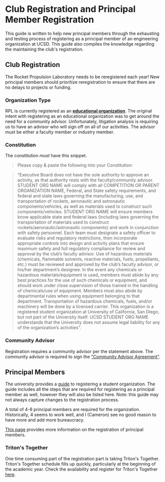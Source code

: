 # Club Registration and Principal Member Registration
This guide is written to help new principal members through the exhausting and testing process of registering as a principal member of an engineering organization at UCSD. This guide also compiles the knowledge regarding the maintaining the club's registration.

## Club Registration
The Rocket Propulsion Laboratory needs to be reregistered each year! New principal members should prioritize reregistration to ensure that there are no delays to projects or funding.

### Organization Type
RPL is currently registered as an [__educational organization__](https://students.ucsd.edu/student-life/involvement/organizations/onestop/requirements.html#Educational-organizations). The original intent with registering as an educational organization was to get around the need for a community advisor. Unfortunately, litigation analysis is requiring us to have an advisor who will sign off on all of our activities. The advisor must be either a faculty member or industry member.

### Constitution
The constitution _must_ have this snippet.

> Please copy & paste the following into your Constitution:

> “Executive Board does not have the sole authority to approve an activity, as that authority rests with the faculty/community advisor. STUDENT ORG NAME will comply with all COMPETITION OR PARENT ORGANIZATION NAME, Federal, and State safety requirements, and federal and state laws governing the manufacturing, use, and transportation of rockets, aeronautic and astronautic components/vehicles, as well as materials used to construct such components/vehicles. STUDENT ORG NAME will ensure members know applicable state and federal laws (including laws governing the transportation of materials used to construct rockets/aeronautic/astronautic components) and work in conjunction with safety personnel. Each team must designate a safety officer to evaluate risks and regulatory restrictions, then incorporate appropriate controls into design and activity plans that ensure maximum safety and full regulatory compliance for review and approval by the club’s faculty advisor. Use of hazardous materials (chemicals, flammable solvents, reactive materials, fuels, propellants, etc.) must be reviewed and approved by the club’s faculty advisor, or his/her department’s designee. In the event any chemicals or hazardous materials/equipment is used, members must abide by any best practices for the use of such chemicals or equipment, and should work under close supervision of those trained in the handling of chemicals/use of equipment. Members must also abide by departmental rules when using equipment belonging to that department. Transportation of hazardous chemicals, fuels, and/or machinery will be done by a licensed carrier. This organization is a registered student organization at University of California, San Diego, but not part of the University itself. UCSD STUDENT ORG NAME understands that the University does not assume legal liability for any of the organization’s activities”.

### Community Advisor
Registration requires a community advisor per the statement above. The community advisor is required to sign the ["Community Advisor Agreement"](https://students.ucsd.edu/_files/student-life/involvement/organizations/onestop/Community%20Advisor%20Signature.pdf).

## Principal Members

The university provides a [guide](https://students.ucsd.edu/student-life/involvement/organizations/register.html) to registering a student organization. The guide includes all the steps that are required for registering as a principal member as well, however they will also be listed here. Note: this guide may not always capture changes to the registration process.

A total of 4-8 principal members are required for the organization. Historically, 4 seems to work well, and I (Cameron) see no good reason to have more and add more bureaucracy.

[This page](https://students.ucsd.edu/student-life/involvement/organizations/onestop/principal-members.html) provides more information on the registration of principal members.

### Triton's Together
One time consuming part of the registration part is taking Triton's Together. Triton's Together schedule fills up quickly, particularly at the beginning of the academic year. Check the availability and register for Triton's Together [here](http://tritonstogether.ucsd.edu/).

